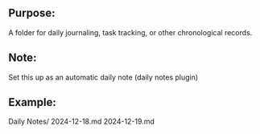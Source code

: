 
## Purpose: 
A folder for daily journaling, task tracking, or other chronological records.

## Note: 
Set this up as an automatic daily note (daily notes plugin)
## Example:

Daily Notes/
  2024-12-18.md
  2024-12-19.md
